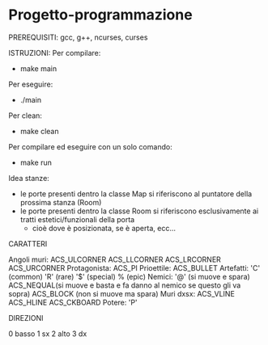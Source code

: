 # Progetto-programmazione

PREREQUISITI:
gcc, g++, ncurses, curses

ISTRUZIONI:
Per compilare:

- make main

Per eseguire:

- ./main

Per clean:

- make clean

Per compilare ed eseguire con un solo comando:

- make run

Idea stanze:

- le porte presenti dentro la classe Map si riferiscono al puntatore della prossima stanza (Room)
- le porte presenti dentro la classe Room si riferiscono esclusivamente ai tratti estetici/funzionali della porta
  - cioè dove è posizionata, se è aperta, ecc...

CARATTERI

Angoli muri: ACS_ULCORNER ACS_LLCORNER ACS_LRCORNER ACS_URCORNER
Protagonista: ACS_PI
Prioettile: ACS_BULLET
Artefatti: 'C' (common) 'R' (rare) '$' (special) % (epic)
Nemici: '@' (si muove e spara) ACS_NEQUAL(si muove e basta e fa danno al nemico se questo gli va sopra) ACS_BLOCK (non si muove ma spara)
Muri dxsx: ACS_VLINE ACS_HLINE ACS_CKBOARD
Potere: 'P'

DIREZIONI

0 basso
1 sx
2 alto
3 dx 
